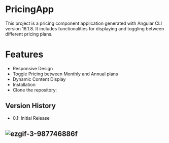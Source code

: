 # PricingApp

This project is a pricing component application generated with Angular CLI version 16.1.8. It includes functionalities for displaying and toggling between different pricing plans.

# Features

- Responsive Design
- Toggle Pricing between Monthly and Annual plans
- Dynamic Content Display
- Installation
- Clone the repository:

## Version History
- 0.1: Initial Release


## ![ezgif-3-987746886f](https://github.com/Kaltartir16/TimellyPricingApp/assets/161650511/11344849-a37c-4f68-a500-2e53d0803042)


